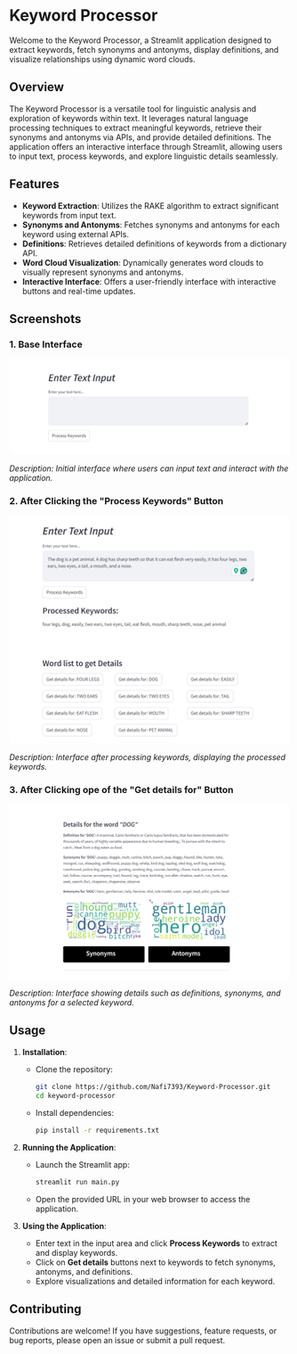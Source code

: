 # Keyword Processor

Welcome to the Keyword Processor, a Streamlit application designed to extract keywords, fetch synonyms and antonyms, display definitions, and visualize relationships using dynamic word clouds.

## Overview

The Keyword Processor is a versatile tool for linguistic analysis and exploration of keywords within text. It leverages natural language processing techniques to extract meaningful keywords, retrieve their synonyms and antonyms via APIs, and provide detailed definitions. The application offers an interactive interface through Streamlit, allowing users to input text, process keywords, and explore linguistic details seamlessly.

## Features

- **Keyword Extraction**: Utilizes the RAKE algorithm to extract significant keywords from input text.
- **Synonyms and Antonyms**: Fetches synonyms and antonyms for each keyword using external APIs.
- **Definitions**: Retrieves detailed definitions of keywords from a dictionary API.
- **Word Cloud Visualization**: Dynamically generates word clouds to visually represent synonyms and antonyms.
- **Interactive Interface**: Offers a user-friendly interface with interactive buttons and real-time updates.

## Screenshots

### 1. Base Interface

![Base Interface](DEMO\1.png)

*Description: Initial interface where users can input text and interact with the application.*
###
### 2. After Clicking the "Process Keywords" Button

![Keyword Process](DEMO\2.png)

*Description: Interface after processing keywords, displaying the processed keywords.*
###
### 3. After Clicking ope of the "Get details for" Button

![Details View](DEMO\3.png)

*Description: Interface showing details such as definitions, synonyms, and antonyms for a selected keyword.*

## Usage

1. **Installation**:
   - Clone the repository:
     ```bash
     git clone https://github.com/Nafi7393/Keyword-Processor.git
     cd keyword-processor
     ```
   - Install dependencies:
     ```bash
     pip install -r requirements.txt
     ```

2. **Running the Application**:
   - Launch the Streamlit app:
     ```bash
     streamlit run main.py
     ```
   - Open the provided URL in your web browser to access the application.

3. **Using the Application**:
   - Enter text in the input area and click **Process Keywords** to extract and display keywords.
   - Click on **Get details** buttons next to keywords to fetch synonyms, antonyms, and definitions.
   - Explore visualizations and detailed information for each keyword.

## Contributing

Contributions are welcome! If you have suggestions, feature requests, or bug reports, please open an issue or submit a pull request.

##